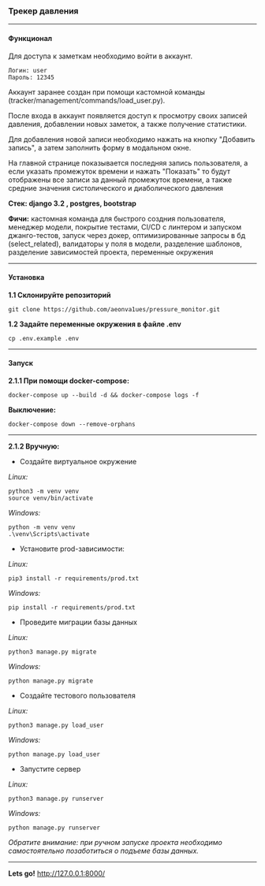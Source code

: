 ### Трекер давления
___
#### Функционал

Для доступа к заметкам необходимо войти в аккаунт. 
```
Логин: user 
Пароль: 12345
```

Аккаунт заранее создан при помощи кастомной команды (tracker/management/commands/load_user.py).

После входа в аккаунт появляется доступ к просмотру своих записей давления, добавлении новых заметок, а также получение статистики.

Для добавления новой записи необходимо нажать на кнопку "Добавить запись", а затем заполнить форму в модальном окне.

На главной странице показывается последняя запись пользователя, а если указать промежуток времени и нажать "Показать" то будут отображены все записи за данный промежуток времени, а также средние значения систолического и диаболического давления

**Стек: django 3.2 , postgres, bootstrap**

**Фичи:** кастомная команда для быстрого создния пользователя, менеджер модели, покрытие тестами, CI/CD с линтером и запуском джанго-тестов, запуск через докер, оптимизированные запросы в бд (select_related), валидаторы у поля в модели, разделение шаблонов, разделение зависимостей проекта, переменные окружения


___
#### Установка
**1.1 Склонируйте репозиторий**
```
git clone https://github.com/aeonva1ues/pressure_monitor.git
```

**1.2 Задайте переменные окружения в файле .env**
```
cp .env.example .env
```
___
#### Запуск
**2.1.1 При помощи docker-compose:**
```
docker-compose up --build -d && docker-compose logs -f
```
**Выключение:**
```
docker-compose down --remove-orphans
```
___

**2.1.2 Вручную:**
* Создайте виртуальное окружение

*Linux:*
```
python3 -m venv venv
source venv/bin/activate
```
*Windows:*
```
python -m venv venv
.\venv\Scripts\activate
```

* Установите prod-зависимости:

*Linux:*
```
pip3 install -r requirements/prod.txt
```
*Windows:*
```
pip install -r requirements/prod.txt
```

* Проведите миграции базы данных

*Linux:*
```
python3 manage.py migrate
```
*Windows:*
```
python manage.py migrate
```

* Создайте тестового пользователя

*Linux:*

```
python3 manage.py load_user
```

*Windows:*
```
python manage.py load_user
```

* Запустите сервер 

*Linux:*
```
python3 manage.py runserver
```

*Windows:*
```
python manage.py runserver
```

*Обратите внимание: при ручном запуске проекта необходимо самостоятельно позаботиться о подъеме базы данных.*

___

**Lets go!**
 http://127.0.0.1:8000/
